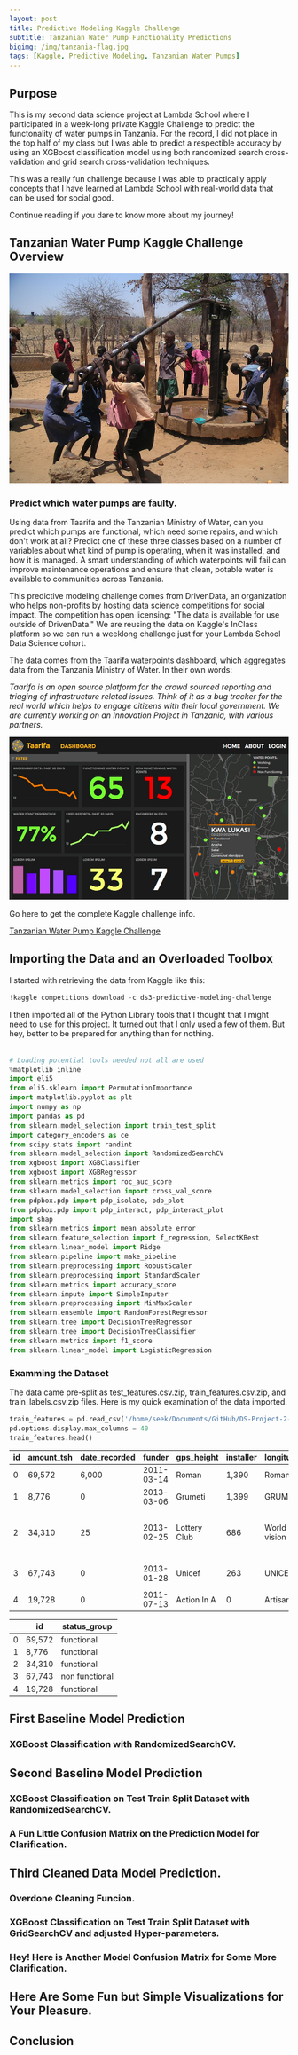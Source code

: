 ```yaml
---
layout: post
title: Predictive Modeling Kaggle Challenge
subtitle: Tanzanian Water Pump Functionality Predictions
bigimg: /img/tanzania-flag.jpg
tags: [Kaggle, Predictive Modeling, Tanzanian Water Pumps]
---
```


## Purpose
This is my second data science project at Lambda School where I participated in a week-long private Kaggle Challenge to predict the functonality of water pumps in Tanzania. For the record, I did not place in the top half of my class but I was able to predict a respectible accuracy by using an XGBoost classification model using both randomized search cross-validation and grid search cross-validation techniques.

This was a really fun challenge because I was able to practically apply concepts that I have learned at Lambda School with real-world data that can be used for social good.

Continue reading if you dare to know more about my journey!

## Tanzanian Water Pump Kaggle Challenge Overview
![Tanzania Water Pump](/img/tanzania-water-pump.jpeg)

### Predict which water pumps are faulty.
Using data from Taarifa and the Tanzanian Ministry of Water, can you predict which pumps are functional, which need some repairs, and which don't work at all? Predict one of these three classes based on a number of variables about what kind of pump is operating, when it was installed, and how it is managed. A smart understanding of which waterpoints will fail can improve maintenance operations and ensure that clean, potable water is available to communities across Tanzania.

This predictive modeling challenge comes from DrivenData, an organization who helps non-profits by hosting data science competitions for social impact. The competition has open licensing: "The data is available for use outside of DrivenData." We are reusing the data on Kaggle's InClass platform so we can run a weeklong challenge just for your Lambda School Data Science cohort.

The data comes from the Taarifa waterpoints dashboard, which aggregates data from the Tanzania Ministry of Water. In their own words:

_Taarifa is an open source platform for the crowd sourced reporting and triaging of infrastructure related issues. Think of it as a bug tracker for the real world which helps to engage citizens with their local government. We are currently working on an Innovation Project in Tanzania, with various partners._

![Taarifa Dashboard](/img/taarifadashboard.png)

Go here to get the complete Kaggle challenge info.

[Tanzanian Water Pump Kaggle Challenge](https://www.kaggle.com/c/ds3-predictive-modeling-challenge/overview)

## Importing the Data and an Overloaded Toolbox

I started with retrieving the data from Kaggle like this:
```python
!kaggle competitions download -c ds3-predictive-modeling-challenge
```
I then imported all of the Python Library tools that I thought that I might need to use for this project. It turned out that I only used a few of them. But hey, better to be prepared for anything than for nothing.

```python

# Loading potential tools needed not all are used
%matplotlib inline
import eli5
from eli5.sklearn import PermutationImportance
import matplotlib.pyplot as plt
import numpy as np
import pandas as pd
from sklearn.model_selection import train_test_split
import category_encoders as ce
from scipy.stats import randint
from sklearn.model_selection import RandomizedSearchCV
from xgboost import XGBClassifier
from xgboost import XGBRegressor
from sklearn.metrics import roc_auc_score
from sklearn.model_selection import cross_val_score
from pdpbox.pdp import pdp_isolate, pdp_plot
from pdpbox.pdp import pdp_interact, pdp_interact_plot
import shap
from sklearn.metrics import mean_absolute_error
from sklearn.feature_selection import f_regression, SelectKBest
from sklearn.linear_model import Ridge
from sklearn.pipeline import make_pipeline
from sklearn.preprocessing import RobustScaler
from sklearn.preprocessing import StandardScaler
from sklearn.metrics import accuracy_score
from sklearn.impute import SimpleImputer
from sklearn.preprocessing import MinMaxScaler
from sklearn.ensemble import RandomForestRegressor
from sklearn.tree import DecisionTreeRegressor
from sklearn.tree import DecisionTreeClassifier
from sklearn.metrics import f1_score
from sklearn.linear_model import LogisticRegression
```
### Examming the Dataset

The data came pre-split as test_features.csv.zip, train_features.csv.zip, and train_labels.csv.zip files.
Here is my quick examination of the data imported.

```python
train_features = pd.read_csv('/home/seek/Documents/GitHub/DS-Project-2---Predictive-Modeling-Challenge/train_features.csv.zip')
pd.options.display.max_columns = 40
train_features.head()
```

| id | amount_tsh | date_recorded |     funder | gps_height   | installer | longitude    | latitude | wpt_name | num_private          | basin | subvillage              | region     | region_code | district_code | lga | ward      | population | public_meeting | recorded_by | scheme_management       | scheme_name | permit                      | construction_year | extraction_type | extraction_type_group | extraction_type_class | management  | management_group | payment    | payment_type   | water_quality | quality_group | quantity | quantity_group | source       | source_type          | source_class         | waterpoint_type | waterpoint_type_group       |
| -- | ---------- | ------------- | ---------- | ------------ | --------- | ------------ | -------- | -------- | -------------------- | ----- | ----------------------- | ---------- | ----------- | ------------- | --- | --------- | ---------- | -------------- | ----------- | ----------------------- | ----------- | --------------------------- | ----------------- | --------------- | --------------------- | --------------------- | ----------- | ---------------- | ---------- | -------------- | ------------- | ------------- | -------- | -------------- | ------------ | -------------------- | -------------------- | --------------- | --------------------------- | 
|  0 |     69,572 |         6,000 | 2011-03-14 | Roman        |     1,390 | Roman        |  34.938… |  -9.856… |                      | False | Lake Nyasa              | Mnyusi B   | Iringa      |            11 |   5 | Ludewa    | Mundindi   |            109 | True        | GeoData Consultants Ltd | VWC         | Roman                       |             False |           1,999 | gravity               | gravity               | gravity     | vwc              | user-group | pay annually   | annually      | soft          | good     | enough         | enough       | spring               | spring               | groundwater     | communal standpipe          |
|  1 |      8,776 |             0 | 2013-03-06 | Grumeti      |     1,399 | GRUMETI      |  34.699… |  -2.147… | Zahanati             | False | Lake Victoria           | Nyamara    | Mara        |            20 |   2 | Serengeti | Natta      |            280 | NaN         | GeoData Consultants Ltd | Other       | NaN                         |              True |           2,010 | gravity               | gravity               | gravity     | wug              | user-group | never pay      | never pay     | soft          | good     | insufficient   | insufficient | rainwater harvesting | rainwater harvesting | surface         | communal standpipe          |
|  2 |     34,310 |            25 | 2013-02-25 | Lottery Club |       686 | World vision |  37.461… |  -3.821… | Kwa Mahundi          | False | Pangani                 | Majengo    | Manyara     |            21 |   4 | Simanjiro | Ngorika    |            250 | True        | GeoData Consultants Ltd | VWC         | Nyumba ya mungu pipe scheme |              True |           2,009 | gravity               | gravity               | gravity     | vwc              | user-group | pay per bucket | per bucket    | soft          | good     | enough         | enough       | dam                  | dam                  | surface         | communal standpipe multiple |
|  3 |     67,743 |             0 | 2013-01-28 | Unicef       |       263 | UNICEF       |  38.486… | -11.155… | Zahanati Ya Nanyumbu | False | Ruvuma / Southern Coast | Mahakamani | Mtwara      |            90 |  63 | Nanyumbu  | Nanyumbu   |             58 | True        | GeoData Consultants Ltd | VWC         | NaN                         |              True |           1,986 | submersible           | submersible           | submersible | vwc              | user-group | never pay      | never pay     | soft          | good     | dry            | dry          | machine dbh          | borehole             | groundwater     | communal standpipe multiple |
|  4 |     19,728 |             0 | 2011-07-13 | Action In A  |         0 | Artisan      |  31.131… |  -1.825… | Shuleni              | False | Lake Victoria           | Kyanyamisa | Kagera      |            18 |   1 | Karagwe   | Nyakasimbi |              0 | True        | GeoData Consultants Ltd | NaN         | NaN                         |              True |               0 | gravity               | gravity               | gravity     | other            | other      | never pay      | never pay     | soft          | good     | seasonal       | seasonal     | rainwater harvesting | rainwater harvesting | surface         | communal standpipe          |


|   |    id  | status_group   |
| - | ------ | ---------------|
| 0 | 69,572 | functional     |
| 1 |  8,776 | functional     |
| 2 | 34,310 | functional     |
| 3 | 67,743 | non functional |
| 4 | 19,728 | functional     |


      
## First Baseline Model Prediction



### XGBoost Classification with RandomizedSearchCV.

## Second Baseline Model Prediction

### XGBoost Classification on Test Train Split Dataset with RandomizedSearchCV.

### A Fun Little Confusion Matrix on the Prediction Model for Clarification.

## Third Cleaned Data Model Prediction.

### Overdone Cleaning Funcion.

### XGBoost Classification on Test Train Split Dataset with GridSearchCV and adjusted Hyper-parameters.

### Hey! Here is Another Model Confusion Matrix for Some More Clarification.

## Here Are Some Fun but Simple Visualizations for Your Pleasure.

## Conclusion
